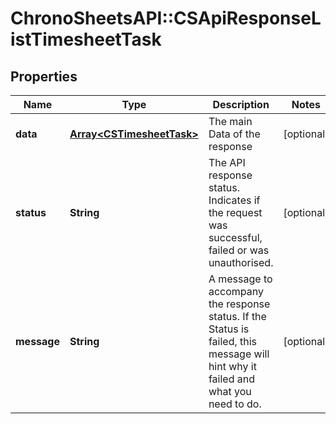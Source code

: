 # ChronoSheetsAPI::CSApiResponseListTimesheetTask

## Properties
Name | Type | Description | Notes
------------ | ------------- | ------------- | -------------
**data** | [**Array&lt;CSTimesheetTask&gt;**](CSTimesheetTask.md) | The main Data of the response | [optional] 
**status** | **String** | The API response status. Indicates if the request was successful, failed or was unauthorised. | [optional] 
**message** | **String** | A message to accompany the response status.  If the Status is failed, this message will hint why it failed and what you need to do. | [optional] 


